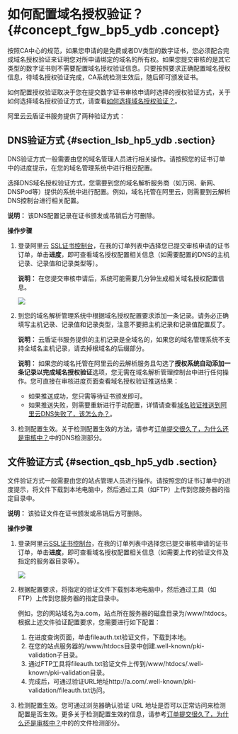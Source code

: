 # 如何配置域名授权验证？ {#concept_fgw_bp5_ydb .concept}

按照CA中心的规范，如果您申请的是免费或者DV类型的数字证书，您必须配合完成域名授权验证来证明您对所申请绑定的域名的所有权。如果您提交审核的是其它类型的数字证书则不需要配置域名授权验证信息。只要按照要求正确配置域名授权信息，待域名授权验证完成，CA系统检测生效后，随后即可颁发证书。

如何配置授权验证取决于您在提交数字证书审核申请时选择的授权验证方式，关于如何选择域名授权验证方式，请查看[如何选择域名授权验证？](intl.zh-CN/常见问题/常见问题/如何选择域名授权验证.md#)。

阿里云云盾证书服务提供了两种验证方式：

## DNS验证方式 {#section_lsb_hp5_ydb .section}

DNS验证方式一般需要由您的域名管理人员进行相关操作。请按照您的证书订单中的进度提示，在您的域名管理系统中进行相应配置。

选择DNS域名授权验证方式，您需要到您的域名解析服务商（如万网、新网、DNSPod等）提供的系统中进行配置。例如，域名托管在阿里云，则需要到云解析DNS控制台进行相关配置。

**说明：** 该DNS配置记录在证书颁发或吊销后方可删除。

**操作步骤**

1.  登录阿里云 [SSL证书控制台](https://yundun.console.aliyun.com/?p=cas#/)，在我的订单列表中选择您已提交审核申请的证书订单，单击**进度**，即可查看域名授权配置相关信息（如需要配置的DNS的主机记录、记录值和记录类型等）。

    **说明：** 在您提交审核申请后，系统可能需要几分钟生成相关域名授权配置信息。

    ![](http://static-aliyun-doc.oss-cn-hangzhou.aliyuncs.com/assets/img/13584/15537514314235_zh-CN.png)

2.  到您的域名解析管理系统中根据域名授权配置要求添加一条记录。请务必正确填写主机记录、记录值和记录类型，注意不要把主机记录和记录值配置反了。

    **说明：** 云盾证书服务提供的主机记录是全域名的，如果您的域名管理系统不支持全域名主机记录，请去掉根域名的后缀部分。

    **说明：** 如果您的域名托管在阿里云的云解析服务且勾选了**授权系统自动添加一条记录以完成域名授权验证**选项，您无需在域名解析管理控制台中进行任何操作。您可直接在审核进度页面查看域名授权验证推送结果：

    -   如果推送成功，您只需等待证书颁发即可。
    -   如果推送失败，则需要重新进行手动配置，详情请查看[域名验证推送到阿里云DNS失败了，该怎么办？](intl.zh-CN/常见问题/常见问题/域名验证推送到阿里云DNS失败了，该怎么办？.md#)。
3.  检测配置生效。关于检测配置生效的方法，请参考[订单提交很久了，为什么还是审核中？](intl.zh-CN/常见问题/常见问题/订单提交很久了，为什么还是审核中？.md#)中的DNS检测部分。

## 文件验证方式 {#section_qsb_hp5_ydb .section}

文件验证方式一般需要由您的站点管理人员进行操作。请按照您的证书订单中的进度提示，将文件下载到本地电脑中，然后通过工具（如FTP）上传到您服务器的指定目录中。

**说明：** 该验证文件在证书颁发或吊销后方可删除。

**操作步骤**

1.  登录阿里云[SSL证书控制台](https://yundun.console.aliyun.com/?p=cas#/)，在我的订单列表中选择您已提交审核申请的证书订单，单击**进度**，即可查看域名授权配置相关信息（如需要上传的验证文件及指定的服务器目录等）。

    ![](http://static-aliyun-doc.oss-cn-hangzhou.aliyuncs.com/assets/img/13584/15537514314236_zh-CN.png)

2.  根据配置要求，将指定的验证文件下载到本地电脑中，然后通过工具（如FTP）上传到您服务器的指定目录中。

    例如，您的网站域名为a.com，站点所在服务器的磁盘目录为/www/htdocs。根据上述文件验证配置要求，您需要进行如下配置：

    1.  在进度查询页面，单击fileauth.txt验证文件，下载到本地。
    2.  在您的站点服务器的/www/htdocs目录中创建.well-known/pki-validation子目录。
    3.  通过FTP工具将fileauth.txt验证文件上传到/www/htdocs/.well-known/pki-validation目录。
    4.  完成后，可通过验证URL地址http://a.com/.well-known/pki-validation/fileauth.txt访问。
3.  检测配置生效。您可通过浏览器确认验证 URL 地址是否可以正常访问来检测配置是否生效。更多关于检测配置生效的信息，请参考[订单提交很久了，为什么还是审核中？](intl.zh-CN/常见问题/常见问题/订单提交很久了，为什么还是审核中？.md#)中的的文件检测部分。

